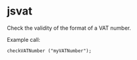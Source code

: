 # jsvat
Check the validity of the format of a VAT number.


Example call:

<code>checkVATNumber ("myVATNumber");</code>
